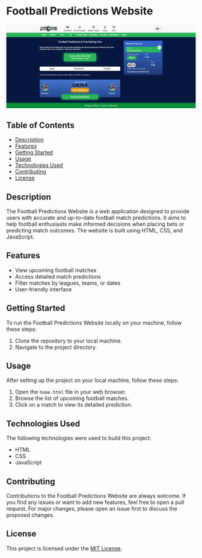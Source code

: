 # Football Predictions Website

![Screenshot](screenshot.jpg)

## Table of Contents
- [Description](#description)
- [Features](#features)
- [Getting Started](#getting-started)
- [Usage](#usage)
- [Technologies Used](#technologies-used)
- [Contributing](#contributing)
- [License](#license)

## Description

The Football Predictions Website is a web application designed to provide users with accurate and up-to-date football match predictions. It aims to help football enthusiasts make informed decisions when placing bets or predicting match outcomes. The website is built using HTML, CSS, and JavaScript.

## Features

- View upcoming football matches
- Access detailed match predictions
- Filter matches by leagues, teams, or dates
- User-friendly interface

## Getting Started

To run the Football Predictions Website locally on your machine, follow these steps:

1. Clone the repository to your local machine.
2. Navigate to the project directory.

## Usage

After setting up the project on your local machine, follow these steps:

1. Open the `home.html` file in your web browser.
2. Browse the list of upcoming football matches.
3. Click on a match to view its detailed prediction.

## Technologies Used

The following technologies were used to build this project:

- HTML
- CSS
- JavaScript

## Contributing

Contributions to the Football Predictions Website are always welcome. If you find any issues or want to add new features, feel free to open a pull request. For major changes, please open an issue first to discuss the proposed changes.

## License

This project is licensed under the [MIT License](LICENSE).